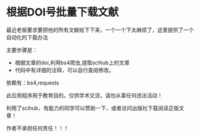 # 根据DOI号批量下载文献
最近老板要求要把他的所有文献给下下来，一个一个下太麻烦了，这里提供了一个自动化的下载办法

主要步骤是：
- 根据文章的doi,利用bs4爬虫,提取scihub上的文章
- 代码中有详细的注释，可以自行查阅修改。

依赖有：bs4,requests

此应用程序用于教育目的。仅供学术交流，请勿从事任何违法活动！

利用了scihub，有能力的同学可以赞助一下，或者访问出版社下载阅读正版文章！

作者不承担任何责任！！！



